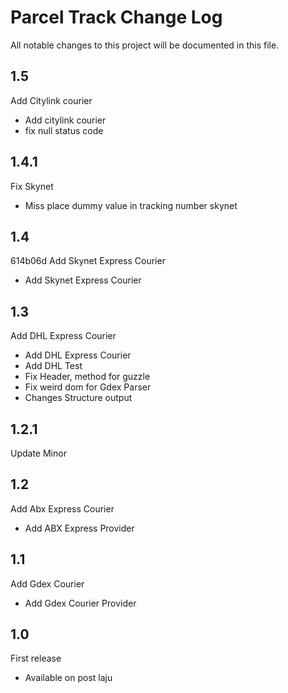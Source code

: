 # Parcel Track Change Log

All notable changes to this project will be documented in this file.

## 1.5
Add Citylink courier

- Add citylink courier
- fix null status code
 
## 1.4.1
Fix Skynet
- Miss place dummy value in tracking number skynet
 
 
## 1.4
 614b06d
Add Skynet Express Courier
- Add Skynet Express Courier


## 1.3
Add DHL Express Courier

- Add DHL Express Courier
- Add DHL Test
- Fix Header, method for guzzle
- Fix weird dom for Gdex Parser
- Changes Structure output
 
## 1.2.1
Update Minor


## 1.2
Add Abx Express Courier
- Add ABX Express Provider

## 1.1
Add Gdex Courier
- Add Gdex Courier Provider

## 1.0
First release
- Available on post laju
